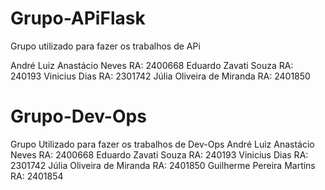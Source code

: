 # Grupo-APiFlask
Grupo utilizado para fazer os trabalhos de APi

André Luiz Anastácio Neves RA: 2400668 
Eduardo Zavati Souza RA: 240193
Vinicius Dias  RA: 2301742 
Júlia Oliveira de Miranda RA: 2401850

# Grupo-Dev-Ops
Grupo Utilizado para fazer os trabalhos de Dev-Ops
André Luiz Anastácio Neves RA: 2400668 
Eduardo Zavati Souza RA: 240193
Vinicius Dias  RA: 2301742 
Júlia Oliveira de Miranda RA: 2401850
Guilherme Pereira Martins RA: 2401854
